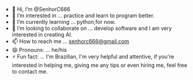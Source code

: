 - 👋 Hi, I’m @SenhorC666
- 👀 I’m interested in ... practice and learn to program better.
- 🌱 I’m currently learning ... python,for now.
- 💞️ I’m looking to collaborate on ... develop software and I am very interested in creating AI.
- 📫 How to reach me ...  senhorc666@gmail.com
- 😄 Pronouns: ... he/his
- ⚡ Fun fact: ... I'm Brazilian, I'm very helpful and attentive, if you're interested in helping me, giving me any tips or even hiring me, feel free to contact me.

<!---
SenhorC666/SenhorC666 is a ✨ special ✨ repository because its `README.md` (this file) appears on your GitHub profile.
You can click the Preview link to take a look at your changes.
--->
